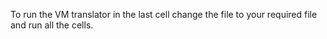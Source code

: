 To run the VM translator 
in the last cell change the file to your required file and run all the cells.
